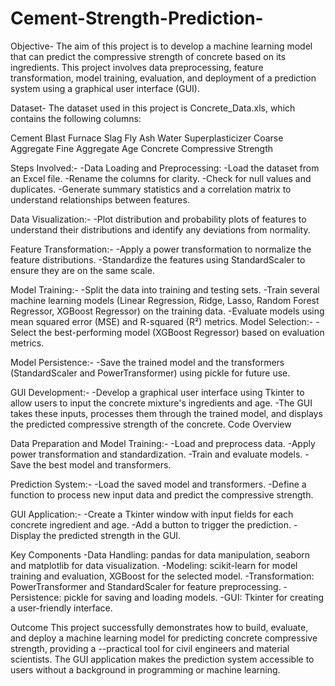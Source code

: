 # Cement-Strength-Prediction-


Objective-
The aim of this project is to develop a machine learning model that can predict the compressive strength of concrete based on its ingredients. This project involves data preprocessing, feature transformation, model training, evaluation, and deployment of a prediction system using a graphical user interface (GUI).

Dataset-
The dataset used in this project is Concrete_Data.xls, which contains the following columns:

Cement 
Blast Furnace Slag 
Fly Ash 
Water 
Superplasticizer 
Coarse Aggregate 
Fine Aggregate 
Age 
Concrete Compressive Strength

Steps Involved:-
-Data Loading and Preprocessing:
-Load the dataset from an Excel file.
-Rename the columns for clarity.
-Check for null values and duplicates.
-Generate summary statistics and a correlation matrix to understand relationships between features.

Data Visualization:-
-Plot distribution and probability plots of features to understand their distributions and identify any deviations from normality.

Feature Transformation:-
-Apply a power transformation to normalize the feature distributions.
-Standardize the features using StandardScaler to ensure they are on the same scale.

Model Training:-
-Split the data into training and testing sets.
-Train several machine learning models (Linear Regression, Ridge, Lasso, Random Forest Regressor, XGBoost Regressor) on the training data.
-Evaluate models using mean squared error (MSE) and R-squared (R²) metrics.
Model Selection:-
-Select the best-performing model (XGBoost Regressor) based on evaluation metrics.

Model Persistence:-
-Save the trained model and the transformers (StandardScaler and PowerTransformer) using pickle for future use.

GUI Development:-
-Develop a graphical user interface using Tkinter to allow users to input the concrete mixture's ingredients and age.
-The GUI takes these inputs, processes them through the trained model, and displays the predicted compressive strength of the concrete.
Code Overview

Data Preparation and Model Training:-
-Load and preprocess data.
-Apply power transformation and standardization.
-Train and evaluate models.
-Save the best model and transformers.

Prediction System:-
-Load the saved model and transformers.
-Define a function to process new input data and predict the compressive strength.

GUI Application:-
-Create a Tkinter window with input fields for each concrete ingredient and age.
-Add a button to trigger the prediction.
-Display the predicted strength in the GUI.

Key Components
-Data Handling: pandas for data manipulation, seaborn and matplotlib for data visualization.
-Modeling: scikit-learn for model training and evaluation, XGBoost for the selected model.
-Transformation: PowerTransformer and StandardScaler for feature preprocessing.
-Persistence: pickle for saving and loading models.
-GUI: Tkinter for creating a user-friendly interface.

Outcome
This project successfully demonstrates how to build, evaluate, and deploy a machine learning model for predicting concrete compressive strength, providing a --practical tool for civil engineers and material scientists. The GUI application makes the prediction system accessible to users without a background in programming or machine learning.








